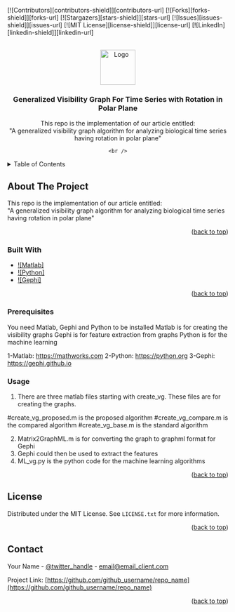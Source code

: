 <!-- Improved compatibility of back to top link: See: https://github.com/othneildrew/Best-README-Template/pull/73 -->
<a name="readme-top"></a>
<!--
*** Thanks for checking out the Best-README-Template. If you have a suggestion
*** that would make this better, please fork the repo and create a pull request
*** or simply open an issue with the tag "enhancement".
*** Don't forget to give the project a star!
*** Thanks again! Now go create something AMAZING! :D
-->



<!-- PROJECT SHIELDS -->
<!--
*** I'm using markdown "reference style" links for readability.
*** Reference links are enclosed in brackets [ ] instead of parentheses ( ).
*** See the bottom of this document for the declaration of the reference variables
*** for contributors-url, forks-url, etc. This is an optional, concise syntax you may use.
*** https://www.markdownguide.org/basic-syntax/#reference-style-links
-->
[![Contributors][contributors-shield]][contributors-url]
[![Forks][forks-shield]][forks-url]
[![Stargazers][stars-shield]][stars-url]
[![Issues][issues-shield]][issues-url]
[![MIT License][license-shield]][license-url]
[![LinkedIn][linkedin-shield]][linkedin-url]



<!-- PROJECT LOGO -->
<br />
<div align="center">
  <a href="https://github.com/github_username/repo_name">
    <img src="images/logo.png" alt="Logo" width="80" height="80">
  </a>

<h3 align="center">Generalized Visibility Graph For Time Series with Rotation in Polar Plane</h3>

  <p align="center">
    This repo is the implementation of our article entitled:
    <br />
    "A generalized visibility graph algorithm for analyzing biological time series having rotation in polar plane"

    <br />
  </p>
</div>



<!-- TABLE OF CONTENTS -->
<details>
  <summary>Table of Contents</summary>
  <ol>
    <li>
      <a href="#about-the-project">About The Project</a>
      <ul>
        <li><a href="#built-with">Built With</a></li>
      </ul>
    </li>
    <li>
      <a href="#getting-started">Getting Started</a>
      <ul>
        <li><a href="#prerequisites">Prerequisites</a></li>
        <li><a href="#installation">Installation</a></li>
      </ul>
    </li>
    <li><a href="#usage">Usage</a></li>
    <li><a href="#roadmap">Roadmap</a></li>
    <li><a href="#license">License</a></li>
    <li><a href="#contact">Contact</a></li>
  </ol>
</details>



<!-- ABOUT THE PROJECT -->
## About The Project

<p align="left">    
    This repo is the implementation of our article entitled:
    <br />
    "A generalized visibility graph algorithm for analyzing biological time series having rotation in polar plane"
</p>

<p align="right">(<a href="#readme-top">back to top</a>)</p>



### Built With

* [![Matlab]][Matlab-url]
* [![Python]][Python-url]
* [![Gephi]][Gephi-url]


<p align="right">(<a href="#readme-top">back to top</a>)</p>



<!-- GETTING STARTED -->

### Prerequisites

You need Matlab, Gephi and Python to be installed
Matlab is for creating the visibility graphs
Gephi is for feature extraction from graphs
Python is for the machine learning

1-Matlab: https://mathworks.com
2-Python: https://python.org
3-Gephi: https://gephi.github.io

### Usage

1. There are three matlab files starting with create_vg. These files are for creating the graphs.

#create_vg_proposed.m is the proposed algorithm
#create_vg_compare.m is the compared algorithm
#create_vg_base.m is the standard algorithm

2. Matrix2GraphML.m is for converting the graph to graphml format for Gephi
3. Gephi could then be used to extract the features
4. ML_vg.py is the python code for the machine learning algorithms

<p align="right">(<a href="#readme-top">back to top</a>)</p>


<!-- LICENSE -->
## License

Distributed under the MIT License. See `LICENSE.txt` for more information.

<p align="right">(<a href="#readme-top">back to top</a>)</p>



<!-- CONTACT -->
## Contact

Your Name - [@twitter_handle](https://twitter.com/twitter_handle) - email@email_client.com

Project Link: [https://github.com/github_username/repo_name](https://github.com/github_username/repo_name)

<p align="right">(<a href="#readme-top">back to top</a>)</p>




<!-- MARKDOWN LINKS & IMAGES -->
<!-- https://www.markdownguide.org/basic-syntax/#reference-style-links -->
[Matlab-url]: https://mathworks.com
[Python-url]: https://python.org
[Gephi-url]: https://gephi.github.io
